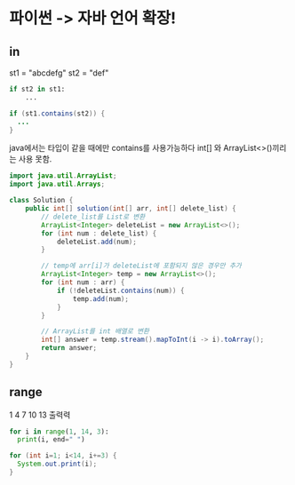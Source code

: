 # 파이썬 -> 자바 언어 확장!

## in

st1 = "abcdefg"
st2 = "def"

```python
if st2 in st1:
    ...
```
```java
if (st1.contains(st2)) {
  ...
}
```
java에서는 타입이 같을 때에만 contains를 사용가능하다
int[] 와 ArrayList<>()끼리는 사용 못함.
```java
import java.util.ArrayList;
import java.util.Arrays;

class Solution {
    public int[] solution(int[] arr, int[] delete_list) {
        // delete_list를 List로 변환
        ArrayList<Integer> deleteList = new ArrayList<>();
        for (int num : delete_list) {
            deleteList.add(num);
        }

        // temp에 arr[i]가 deleteList에 포함되지 않은 경우만 추가
        ArrayList<Integer> temp = new ArrayList<>();
        for (int num : arr) {
            if (!deleteList.contains(num)) {
                temp.add(num);
            }
        }

        // ArrayList를 int 배열로 변환
        int[] answer = temp.stream().mapToInt(i -> i).toArray();
        return answer;
    }
}
```

## range

1 4 7 10 13 출력력

```python
for i in range(1, 14, 3):
  print(i, end=" ")
```
```java
for (int i=1; i<14, i+=3) {
  System.out.print(i);
}
```